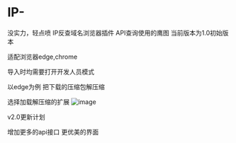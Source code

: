 # IP-
没实力，轻点喷
IP反查域名浏览器插件
API查询使用的鹰图
当前版本为1.0初始版本

适配浏览器edge,chrome

导入时均需要打开开发人员模式

以edge为例
把下载的压缩包解压缩

选择加载解压缩的扩展
![image](https://github.com/user-attachments/assets/dd363cd7-44bd-4064-98d0-8163aaaecc7b)

v2.0更新计划

增加更多的api接口
更优美的界面
